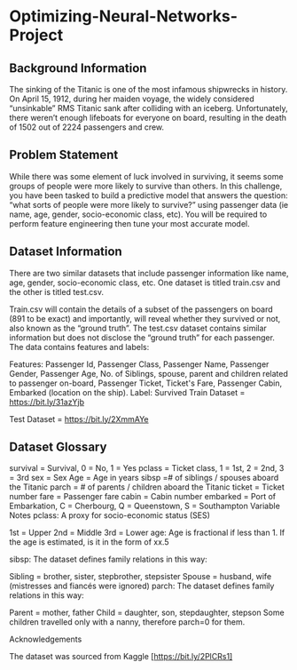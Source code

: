 # Optimizing-Neural-Networks-Project

## Background Information

The sinking of the Titanic is one of the most infamous shipwrecks in history. On April 15, 1912, during her maiden voyage, the widely considered “unsinkable” RMS Titanic sank after colliding with an iceberg. Unfortunately, there weren’t enough lifeboats for everyone on board, resulting in the death of 1502 out of 2224 passengers and crew.

## Problem Statement

While there was some element of luck involved in surviving, it seems some groups of people were more likely to survive than others. In this challenge, you have been tasked to build a predictive model that answers the question: “what sorts of people were more likely to survive?” using passenger data (ie name, age, gender, socio-economic class, etc). You will be required to perform feature engineering then tune your most accurate model.

## Dataset Information

There are two similar datasets that include passenger information like name, age, gender, socio-economic class, etc. One dataset is titled train.csv and the other is titled test.csv.

Train.csv will contain the details of a subset of the passengers on board (891 to be exact) and importantly, will reveal whether they survived or not, also known as the “ground truth”.
The test.csv dataset contains similar information but does not disclose the “ground truth” for each passenger.
The data contains features and labels:

Features: Passenger Id, Passenger Class, Passenger Name, Passenger Gender, Passenger Age, No. of Siblings, spouse, parent and children related to passenger on-board, Passenger Ticket, Ticket's Fare, Passenger Cabin, Embarked (location on the ship).
Label: Survived
Train Dataset = https://bit.ly/31azYjb

Test Dataset = https://bit.ly/2XmmAYe

## Dataset Glossary

survival = Survival, 0 = No, 1 = Yes
pclass = Ticket class, 1 = 1st, 2 = 2nd, 3 = 3rd
sex = Sex
Age = Age in years
sibsp =# of siblings / spouses aboard the Titanic
parch = # of parents / children aboard the Titanic
ticket = Ticket number
fare = Passenger fare
cabin = Cabin number
embarked = Port of Embarkation, C = Cherbourg, Q = Queenstown, S = Southampton
Variable Notes
pclass: A proxy for socio-economic status (SES)

1st = Upper
2nd = Middle
3rd = Lower
age: Age is fractional if less than 1. If the age is estimated, is it in the form of xx.5

sibsp: The dataset defines family relations in this way:

Sibling = brother, sister, stepbrother, stepsister
Spouse = husband, wife (mistresses and fiancés were ignored)
parch: The dataset defines family relations in this way:

Parent = mother, father
Child = daughter, son, stepdaughter, stepson
Some children travelled only with a nanny, therefore parch=0 for them.

Acknowledgements

The dataset was sourced from Kaggle [https://bit.ly/2PlCRs1]

